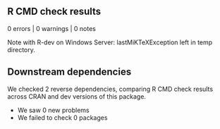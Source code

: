 ## R CMD check results

0 errors | 0 warnings | 0 notes

Note with R-dev on Windows Server: lastMiKTeXException left in temp directory.

## Downstream dependencies

We checked 2 reverse dependencies, comparing R CMD check results across CRAN and dev versions of this package.

 * We saw 0 new problems
 * We failed to check 0 packages
